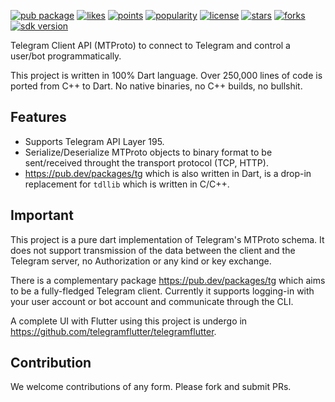 [![pub package](https://img.shields.io/pub/v/t)](https://pub.dev/packages/t)
[![likes](https://img.shields.io/pub/likes/t)](https://pub.dev/packages/t/score)
[![points](https://img.shields.io/pub/points/t)](https://pub.dev/packages/t/score)
[![popularity](https://img.shields.io/pub/popularity/t)](https://pub.dev/packages/t/score)
[![license](https://img.shields.io/github/license/telegramflutter/t)](https://pub.dev/packages/t)
[![stars](https://img.shields.io/github/stars/telegramflutter/t)](https://github.com/telegramflutter/t/stargazers)
[![forks](https://img.shields.io/github/forks/telegramflutter/t)](https://github.com/telegramflutter/t/network/members)
[![sdk version](https://badgen.net/pub/sdk-version/t)](https://pub.dev/packages/t)


Telegram Client API (MTProto) to connect to Telegram and control a user/bot programmatically.

This project is written in 100% Dart language. Over 250,000 lines of code is ported from C++ to Dart. No native binaries, no C++ builds, no bullshit.

## Features

* Supports Telegram API Layer 195.
* Serialize/Deserialize MTProto objects to binary format to be sent/received throught the transport protocol (TCP, HTTP).
* https://pub.dev/packages/tg which is also written in Dart, is a drop-in replacement for `tdllib` which is written in C/C++.

## Important

This project is a pure dart implementation of Telegram's MTProto schema. It does not support transmission of the data between the client and the Telegram server, no Authorization or any kind or key exchange.

There is a complementary package https://pub.dev/packages/tg which aims to be a fully-fledged Telegram client. Currently it supports logging-in with your user account or bot account and communicate through the CLI.

A complete UI with Flutter using this project is undergo in https://github.com/telegramflutter/telegramflutter.


## Contribution

We welcome contributions of any form. Please fork and submit PRs.
